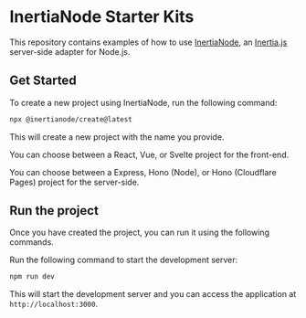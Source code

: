 # InertiaNode Starter Kits

This repository contains examples of how to use [InertiaNode](https://github.com/InertiaNode/adapter), an [Inertia.js](https://inertiajs.com/) server-side adapter for Node.js.

## Get Started

To create a new project using InertiaNode, run the following command:

```bash
npx @inertianode/create@latest
```

This will create a new project with the name you provide.

You can choose between a React, Vue, or Svelte project for the front-end.

You can choose between a Express, Hono (Node), or Hono (Cloudflare Pages) project for the server-side.

## Run the project

Once you have created the project, you can run it using the following commands.

Run the following command to start the development server:

```bash
npm run dev
```

This will start the development server and you can access the application at `http://localhost:3000`.

